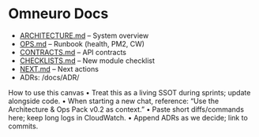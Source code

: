 # Omneuro Docs

- [ARCHITECTURE.md](ARCHITECTURE.md) – System overview
- [OPS.md](OPS.md) – Runbook (health, PM2, CW)
- [CONTRACTS.md](CONTRACTS.md) – API contracts
- [CHECKLISTS.md](CHECKLISTS.md) – New module checklist
- [NEXT.md](NEXT.md) – Next actions
- ADRs: /docs/ADR/


How to use this canvas
	•	Treat this as a living SSOT during sprints; update alongside code.
	•	When starting a new chat, reference: “Use the Architecture & Ops Pack v0.2 as context.”
	•	Paste short diffs/commands here; keep long logs in CloudWatch.
	•	Append ADRs as we decide; link to commits.
